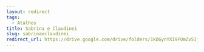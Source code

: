 ```yaml
---
layout: redirect
tags:
  - Atalhos
title: Sabrina e Claudinei
slug: sabrinaeclaudinei
redirect_url: https://drive.google.com/drive/folders/1kDGynYXI9FOmZv5Ij-BpiLRtrL2jXcFn?usp=drive_link
---
```


